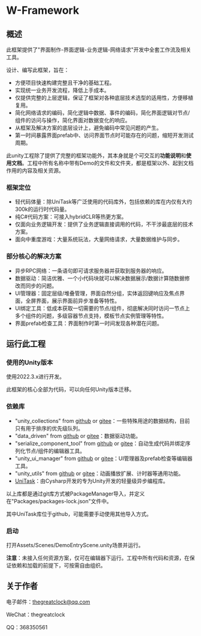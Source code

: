 # W-Framework

## 概述

此框架提供了"界面制作-界面逻辑-业务逻辑-网络请求"开发中全套工作流及相关工具。

设计、编写此框架，旨在：

- 方便项目快速构建完整且干净的基础工程。
- 实现统一业务开发流程，降低上手成本。
- 仅提供完整的上层逻辑，保证了框架对各种底层技术选型的适用性，方便移植复用。
- 简化网络请求的编码，简化逻辑中数据、事件的编码，简化界面逻辑对节点/组件的访问与操作，简化界面对数据变化的响应。
- 从框架及解决方案的底层设计上，避免编码中常见问题的产生。
- 第一时间暴露界面prefab中、访问界面节点时可能存在的问题，缩短开发测试周期。

此unity工程除了提供了完整的框架功能外，其本身就是个可交互的**功能说明**和**使用文档**。工程中所有名称中带有Demo的文件和文件夹，都是框架以外、起到文档作用的内容及相关资源。

### 框架定位

- 轻代码体量：除UniTask等广泛使用的代码库外，包括依赖的库在内仅有大约300k的运行时代码量。
- 纯C#代码方案：可接入hybridCLR等热更方案。
- 仅面向业务逻辑开发：提供了业务逻辑直接调用的代码，不干涉最底层的技术方案。
- 面向中重度游戏：大量系统玩法，大量网络请求，大量数据维护与同步。

### 部分核心的解决方案

- 异步RPC网络：一条语句即可请求服务器并获取到服务器的响应。
- 数据驱动：简洁优雅、一个小代码块就可以解决数据展示/数据计算随数据修改而同步的问题。
- UI管理器：固定层级/堆叠管理，界面自然分组，实体返回键响应及焦点界面，全屏界面，展示界面前异步准备等特性。
- UI绑定工具：低成本获取一切需要的节点/组件，彻底解决同时访问一节点上多个组件的问题，多级容器节点支持，模板节点实例管理等特性。
- 界面prefab检查工具：界面制作时第一时间发现各种潜在问题。

## 运行此工程

### 使用的Unity版本

使用2022.3.x进行开发。

此框架的核心全部为代码，可以向任何Unity版本迁移。

### 依赖库

- "unity_collections" from [github](https://github.com/greatclock/unity_collections) or [gitee](https://gitee.com/greatclock/unity_collections)：一些特殊用途的数据结构，目前只有用于排序的优先级队列。
- "data_driven" from [github](https://github.com/greatclock/data_driven) or [gitee](https://gitee.com/greatclock/data_driven.git)：数据驱动功能。
- "serialize_component_tool" from [github](https://github.com/greatclock/serialize_component_tool) or [gitee](https://gitee.com/greatclock/serialize_component_tool)：自动生成代码并绑定序列化节点/组件的编辑器工具。
- "unity_ui_manager" from [github](https://github.com/greatclock/unity_ui_manager) or [gitee](https://gitee.com/greatclock/unity_ui_manager)：UI管理器及prefab检查等编辑器工具。
- "unity_utils" from [github](https://github.com/greatclock/unity_utils) or [gitee](https://gitee.com/greatclock/unity_utils)：动画播放扩展、计时器等通用功能。
- [UniTask](TODO)：由Cysharp开发的专为Unity开发的轻量级异步编程库。

以上库都是通过git库方式被PackageManager导入，并定义在"Packages/packages-lock.json"文件中。

其中UniTask库位于github，可能需要手动使用其他导入方式。

### 启动

打开Assets/Scenes/DemoEntryScene.unity场景并运行。

**注意**：未接入任何资源方案，仅可在编辑器下运行。工程中所有代码和资源，在保证依赖和加载的前提下，可按需自由组织。

## 关于作者

电子邮件：thegreatclock@qq.com

WeChat：thegreatclock

QQ：368350561